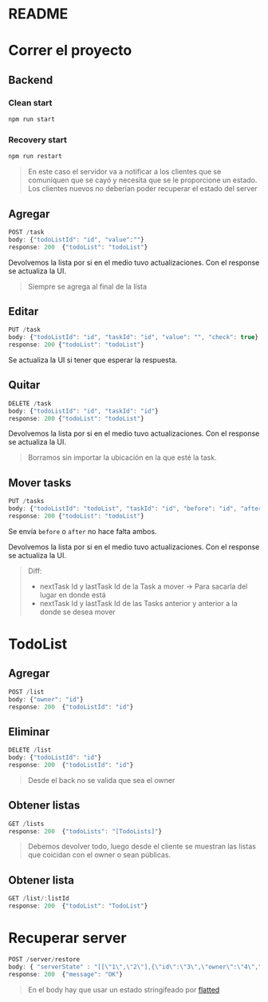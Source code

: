 # README

# Correr el proyecto

## Backend

### Clean start

``` Bash
npm run start
```

### Recovery start

``` Bash
npm run restart
```
> En este caso el servidor va a notificar a los clientes que se comuniquen que se cayó y necesita que se le proporcione un estado.
> Los clientes nuevos no deberían poder recuperar el estado del server

## Agregar
``` Javascript
POST /task
body: {"todoListId": "id", "value":""}
response: 200  {"todoList": "todoList"}
```
Devolvemos la lista por si en el medio tuvo actualizaciones. Con el response se actualiza la UI.
> Siempre se agrega al final de la lista

## Editar
``` Javascript
PUT /task
body: {"todoListId": "id", "taskId": "id", "value": "", "check": true}
response: 200 {"todoList": "todoList"}
```
Se actualiza la UI si tener que esperar la respuesta.


## Quitar
``` Javascript
DELETE /task
body: {"todoListId": "id", "taskId": "id"}
response: 200 {"todoList": "todoList"}
```
Devolvemos la lista por si en el medio tuvo actualizaciones. Con el response se actualiza la UI.
> Borramos sin importar la ubicación en la que esté la task.


## Mover tasks
``` Javascript
PUT /tasks
body: {"todoListId": "todoList", "taskId": "id", "before": "id", "after": "id"}
response: 200 {"todoList": "todoList"}
```
Se envía `before` o `after` no hace falta ambos.

Devolvemos la lista por si en el medio tuvo actualizaciones. Con el response se actualiza la UI.

> Diff:
> - nextTask Id y lastTask Id de la Task a mover -> Para sacarla del lugar en donde está
> - nextTask Id y lastTask Id de las Tasks anterior y anterior a la donde se desea mover

# TodoList

## Agregar
``` Javascript
POST /list
body: {"owner": "id"}
response: 200  {"todoListId": "id"}
```

## Eliminar
``` Javascript
DELETE /list
body: {"todoListId": "id"}
response: 200  {"todoListId": "id"}
```
> Desde el back no se valida que sea el owner

## Obtener listas
``` Javascript
GET /lists
response: 200  {"todoLists": "[TodoLists]"}
```
> Debemos devolver todo, luego desde el cliente se muestran
> las listas que coicidan con el owner o sean públicas.


## Obtener lista
``` Javascript
GET /list/:listId
response: 200  {"todoList": "TodoList"}
```

# Recuperar server
``` Javascript
POST /server/restore
body: { "serverState" : "[[\"1\",\"2\"],{\"id\":\"3\",\"owner\":\"4\",\"tasks\":\"5\",\"isPublic\":false},{\"id\":\"6\",\"owner\":\"7\",\"tasks\":\"8\",\"isPublic\":true},\"1\",\"User1\",[],\"2\",\"User2\",[]]" }
response: 200  {"message": "OK"}
```
> En el body hay que usar un estado stringifeado por [flatted](https://www.npmjs.com/package/flatted)
